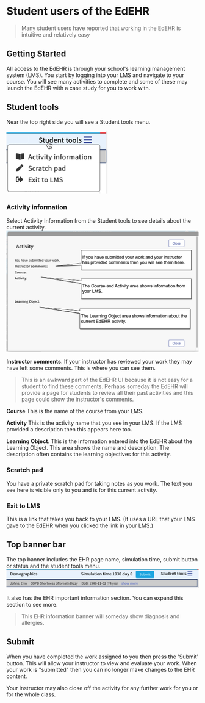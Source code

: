 # Student users of the EdEHR

> Many student users have reported that working in the EdEHR is intuitive and relatively easy

## Getting Started

All access to the EdEHR is through your school's learning management system (LMS). You start by logging into your LMS and navigate to your course. You will see many activities to complete and some of these may launch the EdEHR with a case study for you to work with.

## Student tools

Near the top right side you will see a Student tools menu.

![1]

### Activity information

Select Activity Information from the Student tools to see details about the current activity.
![3]

**Instructor comments**. If your instructor has reviewed your work they may have left some comments. This is where you can see them.

> This is an awkward part of the EdEHR UI because it is not easy for a student to find these comments. Perhaps someday the EdEHR will provide a page for students to review all their past activities and this page could show the instructor's comments.

**Course** This is the name of the course from your LMS.

**Activity** This is the activity name that you see in your LMS.  If the LMS provided a description then this appears here too.

**Learning Object**.  This is the information entered into the EdEHR about the Learning Object.  This area shows the name and description. The description often contains the learning objectives for this activity.


### Scratch pad

You have a private scratch pad for taking notes as you work. The text you see here is visible only to you and is for this current activity.

### Exit to LMS

This is a link that takes you back to your LMS.  (It uses a URL that your LMS gave to the EdEHR when you clicked the link in your LMS.)

## Top banner bar

The top banner includes the EHR page name, simulation time, submit button or status and the student tools menu.  
![2]

It also has the EHR important information section. You can expand this section to see more.

> This EHR information banner will someday show diagnosis and allergies. 


## Submit

When you have completed the work assigned to you then press the 'Submit' button. This will allow your instructor to view and evaluate your work.  When your work is "submitted" then you can no longer make changes to the EHR content.

Your instructor may also close off the activity for any further work for you or for the whole class.

[1]: ../images/student-tools.png "Student tools"
[2]: ../images/student-top-banner.png "Student top banner"
[3]: ../images/student-activity-dialog.png "Activity dialog"
